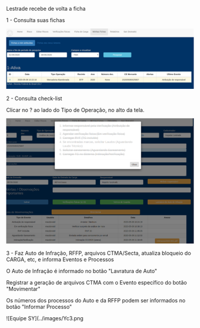 Lestrade recebe de volta a ficha

1 - Consulta suas fichas

![Equipe SY](../images/Yc1.png)

2 - Consulta check-list

Clicar no ? ao lado do Tipo de Operação, no alto da tela.

![Equipe SY](../images/Yc2.png)

3 - Faz Auto de Infração, RFFP, arquivos CTMA/Secta, atualiza bloqueio do CARGA, etc,
 e informa Eventos e Processos

O Auto de Infração é informado no botão "Lavratura de Auto"

Registrar a geração de arquivos CTMA com o Evento específico do botão "Movimentar" 

Os números dos processos do Auto e da RFFP podem ser informados no botão "Informar Processo" 

![Equipe SY](../images/Yc3.png


